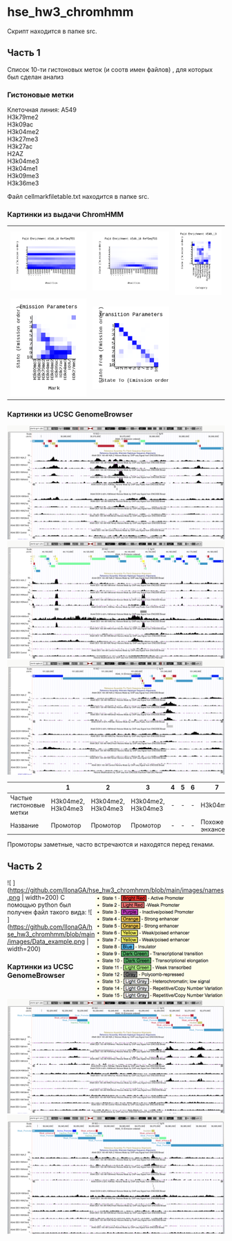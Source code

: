 # hse_hw3_chromhmm
Скрипт находится в папке src.
## Часть 1
Список 10-ти гистоновых меток (и соотв имен файлов) , для которых был сделан анализ
### Гистоновые метки
Клеточная линия: A549  
H3k79me2  
H3k09ac  
H3k04me2  
H3k27me3  
H3k27ac  
H2AZ  
H3k04me3  
H3k04me1  
H3k09me3  
H3k36me3  

Файл cellmarkfiletable.txt находится в папке src.

### Картинки из выдачи ChromHMM
| | | | 
| ------------- | ------------- | ------------- |  
| ![ ](https://github.com/IlonaGA/hse_hw3_chromhmm/blob/main/images/A549_10_RefSeqTES_neighborhood.png) | ![ ](https://github.com/IlonaGA/hse_hw3_chromhmm/blob/main/images/A549_10_RefSeqTSS_neighborhood.png) | ![ ](https://github.com/IlonaGA/hse_hw3_chromhmm/blob/main/images/A549_10_overlap.png) |
| ![ ](https://github.com/IlonaGA/hse_hw3_chromhmm/blob/main/images/emissions_10.png) | ![ ](https://github.com/IlonaGA/hse_hw3_chromhmm/blob/main/images/transitions_10.png) | |



### Картинки из UCSC GenomeBrowser
![ ](https://github.com/IlonaGA/hse_hw3_chromhmm/blob/main/images/GB1.png)
![ ](https://github.com/IlonaGA/hse_hw3_chromhmm/blob/main/images/GB2.png)
![ ](https://github.com/IlonaGA/hse_hw3_chromhmm/blob/main/images/GB3.png)

| | 1 | 2 | 3 | 4 | 5 | 6 | 7 | 8 | 9 |
| ------------- | ------------- | ------------- | ------------- | ------------- |  ------------- | ------------- |  ------------- | ------------- | ------------- |   
| Частые гистоновые метки | H3k04me2, H3k04me3 | H3k04me2, H3k04me3 |H3k04me2, H3k04me3 | - | - | - | H3k04me3 | H3k04me1, H3k04me2, H3k04me3  | - |
| Название | Промотор | Промотор | Промотор | - | - | - | Похоже на энхансер | Инсулятор | - |

Промоторы заметные, часто встречаются и находятся перед генами. 

## Часть 2
![ ](https://github.com/IlonaGA/hse_hw3_chromhmm/blob/main/images/names.png | width=200)
<img src="https://github.com/IlonaGA/hse_hw3_chromhmm/blob/main/images/names.png" width=300 align=right>
С помощью python был получен файл такого вида:
![ ](https://github.com/IlonaGA/hse_hw3_chromhmm/blob/main/images/Data_example.png | width=200)

### Картинки из UCSC GenomeBrowser
![ ](https://github.com/IlonaGA/hse_hw3_chromhmm/blob/main/images/GB_labeled1.png)
![ ](https://github.com/IlonaGA/hse_hw3_chromhmm/blob/main/images/GB_labeled2.png)

